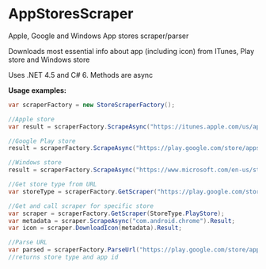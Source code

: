 # AppStoresScraper
Apple, Google and Windows App stores scraper/parser

Downloads most essential info about app (including icon) from ITunes, Play store and Windows store

Uses .NET 4.5 and C# 6. Methods are async

**Usage examples:**
```csharp
var scraperFactory = new StoreScraperFactory();

//Apple store
var result = scraperFactory.ScrapeAsync("https://itunes.apple.com/us/app/logic-pro-x/id634148309?mt=12", true).Result;

//Google Play store
result = scraperFactory.ScrapeAsync("https://play.google.com/store/apps/details?id=com.google.android.talk", true).Result;

//Windows store
result = scraperFactory.ScrapeAsync("https://www.microsoft.com/en-us/store/apps/circle-rush/9nblggh0cdmf", true).Result;

//Get store type from URL
var storeType = scraperFactory.GetScraper("https://play.google.com/store/apps/details?id=com.android.chrome").Store;

//Get and call scraper for specific store
var scraper = scraperFactory.GetScraper(StoreType.PlayStore);
var metadata = scraper.ScrapeAsync("com.android.chrome").Result;
var icon = scraper.DownloadIcon(metadata).Result;

//Parse URL
var parsed = scraperFactory.ParseUrl("https://play.google.com/store/apps/details?id=com.android.chrome");
//returns store type and app id